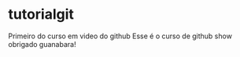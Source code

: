 # tutorialgit
 Primeiro do curso em video do github
Esse é o curso de github show obrigado guanabara!